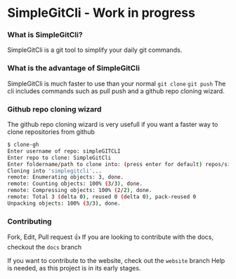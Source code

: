 # SimpleGitCli - Work in progress 
### What is SimpleGitCli?
SimpleGitCli is a git tool to simplify your daily git commands.
### What is the advantage of SimpleGitCli
SimpleGitCli is much faster to use than your normal `git clone` `git push`
The cli includes commands such as pull <repo> push <repo> and a github repo cloning wizard.

### Github repo cloning wizard

The github repo cloning wizard is very usefull if you want a faster way to clone repositories from github

```bash
$ clone-gh
Enter username of repo: simpleGITCLI
Enter repo to clone: SimpleGitCli
Enter foldername/path to clone into: (press enter for default) repos/simplegit
Cloning into 'simplegitcli'...
remote: Enumerating objects: 3, done.
remote: Counting objects: 100% (3/3), done.
remote: Compressing objects: 100% (2/2), done.
remote: Total 3 (delta 0), reused 0 (delta 0), pack-reused 0
Unpacking objects: 100% (3/3), done.
```
### Contributing
Fork, Edit, Pull request :thumbsup:
If you are looking to contribute with the docs, checkout the `docs` branch

If you want to contribute to the website, check out the `website` branch
Help is needed, as this project is in its early stages.
